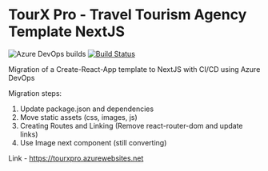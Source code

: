 # TourX Pro - Travel Tourism Agency Template NextJS

![Azure DevOps builds](https://img.shields.io/azure-devops/build/CharlieMagne/1d99c07a-2cae-4f1d-95a8-7eca8480c6e6/244) [![Build Status](https://dev.azure.com/CharlieMagne/Front%20End%20Boilerplate/_apis/build/status/kcmv.tourxpro?branchName=master)](https://dev.azure.com/CharlieMagne/Front%20End%20Boilerplate/_build/latest?definitionId=244&branchName=master)



Migration of a Create-React-App template to NextJS with CI/CD using Azure DevOps

Migration steps:

1. Update package.json and dependencies
2. Move static assets (css, images, js)
3. Creating Routes and Linking (Remove react-router-dom and update links)
4. Use Image next component (still converting)


Link - https://tourxpro.azurewebsites.net
